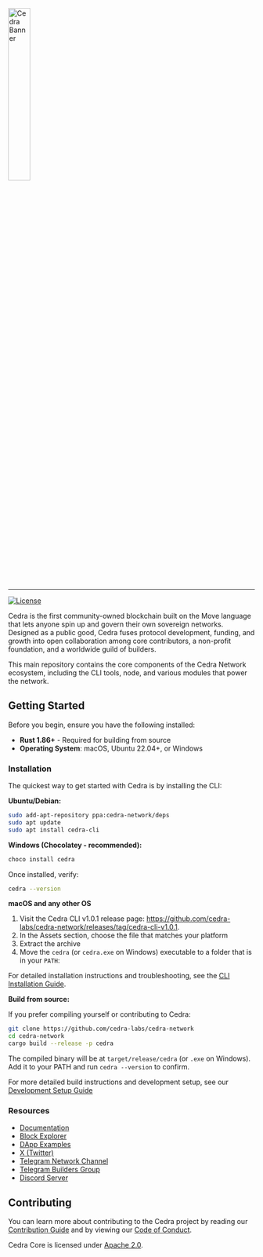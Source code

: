 <a href="https://cedra.network">
	<img width="30%" src="https://cedra.network/images/logo.svg" alt="Cedra Banner" />
</a>

---

[![License](https://img.shields.io/badge/license-Apache-green.svg)](LICENSE)
<!-- [![Lint+Test](https://github.com/cedra-labs/cedra-network/actions/workflows/lint-test.yaml/badge.svg)](https://github.com/cedra-labs/cedra-network/actions/workflows/lint-test.yaml) -->

Cedra is the first community-owned blockchain built on the Move language that lets anyone spin up and govern their own sovereign networks. Designed as a public good, Cedra fuses protocol development, funding, and growth into open collaboration among core contributors, a non-profit foundation, and a worldwide guild of builders.

This main repository contains the core components of the Cedra Network ecosystem, including the CLI tools, node, and various modules that power the network.

## Getting Started
Before you begin, ensure you have the following installed:

- **Rust 1.86+** - Required for building from source
- **Operating System**: macOS, Ubuntu 22.04+, or Windows

### Installation

The quickest way to get started with Cedra is by installing the CLI:

**Ubuntu/Debian:**
```bash
sudo add-apt-repository ppa:cedra-network/deps
sudo apt update
sudo apt install cedra-cli
```

**Windows (Chocolatey - recommended):**
```bash
choco install cedra
```

Once installed, verify:
```bash
cedra --version
```

**macOS and any other OS**
1. Visit the Cedra CLI v1.0.1 release page: https://github.com/cedra-labs/cedra-network/releases/tag/cedra-cli-v1.0.1.
2. In the Assets section, choose the file that matches your platform
3. Extract the archive
4. Move the `cedra` (or `cedra.exe` on Windows) executable to a folder that is in your `PATH`:

For detailed installation instructions and troubleshooting, see the [CLI Installation Guide](https://docs.cedra.network/getting-started/cli).

**Build from source:**

If you prefer compiling yourself or contributing to Cedra:

```bash
git clone https://github.com/cedra-labs/cedra-network
cd cedra-network
cargo build --release -p cedra
```

The compiled binary will be at `target/release/cedra` (or `.exe` on Windows). Add it to your PATH and run `cedra --version` to confirm.

For more detailed build instructions and development setup, see our [Development Setup Guide](https://docs.cedra.network/getting-started/libs)

### Resources

- [Documentation](https://docs.cedra.network/)
- [Block Explorer](https://cedrascan.com)
- [DApp Examples](https://docs.cedra.network/real-world-guides)
- [X (Twitter)](https://x.com/cedranetwork)
- [Telegram Network Channel](https://t.me/cedranetwork)
- [Telegram Builders Group](https://t.me/+Ba3QXd0VG9U0Mzky)
- [Discord Server](https://discord.com/invite/cedranetwork)


## Contributing

You can learn more about contributing to the Cedra project by reading our [Contribution Guide](https://github.com/cedra-labs/cedra-network/blob/main/CONTRIBUTING.md) and by viewing our [Code of Conduct](https://github.com/cedra-labs/cedra-network/blob/main/CODE_OF_CONDUCT.md).

Cedra Core is licensed under [Apache 2.0](https://github.com/cedra-labs/cedra-network/blob/main/LICENSE).
